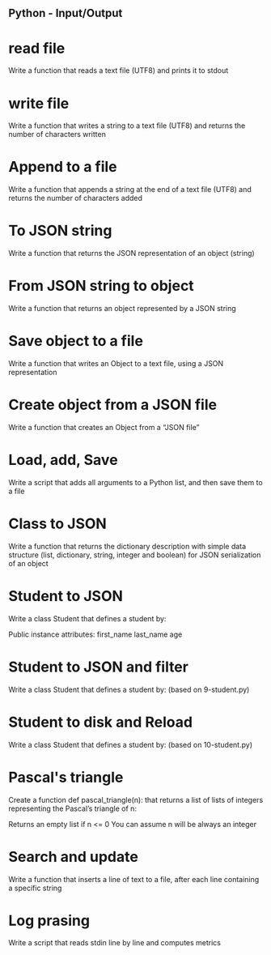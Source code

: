 Python - Input/Output
---------------------

read file
==============
Write a function that reads a text file (UTF8) and prints it to stdout

write file
===============
Write a function that writes a string to a text file (UTF8)
and returns the number of characters written

Append to a file
================
Write a function that appends a string at the end of a text file (UTF8)
and returns the number of characters added

To JSON string
==============
Write a function that returns the JSON representation of an object (string)

From JSON string to object
==========================
Write a function that returns an object represented by a JSON string

Save object to a file
=====================
Write a function that writes an Object to a text file, using a JSON representation

Create object from a JSON file
==============================
Write a function that creates an Object from a “JSON file”

Load, add, Save
===============
Write a script that adds all arguments to a Python list,
and then save them to a file

Class to JSON
=============
Write a function that returns the dictionary description with simple
data structure (list, dictionary, string, integer and boolean)
for JSON serialization of an object

Student to JSON
===============
Write a class Student that defines a student by:

Public instance attributes:
first_name
last_name
age

Student to JSON and filter
==========================
Write a class Student that defines a student by: (based on 9-student.py)

Student to disk and Reload
==========================
Write a class Student that defines a student by: (based on 10-student.py)

Pascal's triangle
=================
Create a function def pascal_triangle(n): that returns a list of lists
of integers representing the Pascal’s triangle of n:

Returns an empty list if n <= 0
You can assume n will be always an integer

Search and update
=================
Write a function that inserts a line of text to a file,
after each line containing a specific string

Log prasing
===========
Write a script that reads stdin line by line and computes metrics
